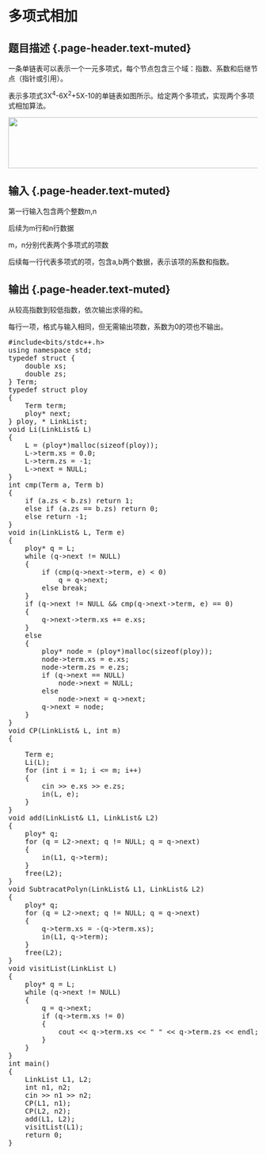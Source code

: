 # 多项式相加

## 题目描述 {.page-header.text-muted}

<div class="content">
  <p>
    一条单链表可以表示一个一元多项式，每个节点包含三个域：指数、系数和后继节点（指针或引用）。
  </p>
  
  <p>
    表示多项式3X<sup>4</sup>-6X<sup>2</sup>+5X-10的单链表如图所示。给定两个多项式，实现两个多项式相加算法。
  </p>
  
  <p>
    <img loading="lazy" src="https://i0.wp.com/acm.webturing.com/JudgeOnline/upload/pimg1170_1.png?resize=600%2C103&#038;ssl=1" alt="" width="600" height="103" data-recalc-dims="1" />
  </p>
</div>

## 输入 {.page-header.text-muted}

<div class="content">
  <p>
    第一行输入包含两个整数m,n
  </p>
  
  <p>
    后续为m行和n行数据
  </p>
  
  <p>
    m，n分别代表两个多项式的项数
  </p>
  
  <p>
    后续每一行代表多项式的项，包含a,b两个数据，表示该项的系数和指数。
  </p>
</div>

## 输出 {.page-header.text-muted}

<div class="content">
  <p>
    从较高指数到较低指数，依次输出求得的和。
  </p>
  
  <p>
    每行一项，格式与输入相同，但无需输出项数，系数为0的项也不输出。
  </p>
  
  <pre class="EnlighterJSRAW" data-enlighter-language="cpp">#include&lt;bits/stdc++.h&gt;
using namespace std;
typedef struct {
    double xs;
    double zs;
} Term;
typedef struct ploy
{
    Term term;
    ploy* next;
} ploy, * LinkList;
void Li(LinkList& L)
{
    L = (ploy*)malloc(sizeof(ploy));
    L-&gt;term.xs = 0.0;
    L-&gt;term.zs = -1;
    L-&gt;next = NULL;
}
int cmp(Term a, Term b)
{
    if (a.zs &lt; b.zs) return 1;
    else if (a.zs == b.zs) return 0;
    else return -1;
}
void in(LinkList& L, Term e)
{
    ploy* q = L;
    while (q-&gt;next != NULL)
    {
        if (cmp(q-&gt;next-&gt;term, e) &lt; 0)
            q = q-&gt;next;
        else break;
    }
    if (q-&gt;next != NULL && cmp(q-&gt;next-&gt;term, e) == 0)
    {
        q-&gt;next-&gt;term.xs += e.xs;
    }
    else
    {
        ploy* node = (ploy*)malloc(sizeof(ploy));
        node-&gt;term.xs = e.xs;
        node-&gt;term.zs = e.zs;
        if (q-&gt;next == NULL)
            node-&gt;next = NULL;
        else
            node-&gt;next = q-&gt;next;
        q-&gt;next = node;
    }
}
void CP(LinkList& L, int m)
{

    Term e;
    Li(L);
    for (int i = 1; i &lt;= m; i++)
    {
        cin &gt;&gt; e.xs &gt;&gt; e.zs;
        in(L, e);
    }
}
void add(LinkList& L1, LinkList& L2)
{
    ploy* q;
    for (q = L2-&gt;next; q != NULL; q = q-&gt;next)
    {
        in(L1, q-&gt;term);
    }
    free(L2);
}
void SubtracatPolyn(LinkList& L1, LinkList& L2)
{
    ploy* q;
    for (q = L2-&gt;next; q != NULL; q = q-&gt;next)
    {
        q-&gt;term.xs = -(q-&gt;term.xs);
        in(L1, q-&gt;term);
    }
    free(L2);
}
void visitList(LinkList L)
{
    ploy* q = L;
    while (q-&gt;next != NULL)
    {
        q = q-&gt;next;
        if (q-&gt;term.xs != 0)
        {
            cout &lt;&lt; q-&gt;term.xs &lt;&lt; " " &lt;&lt; q-&gt;term.zs &lt;&lt; endl;
        }
    }
}
int main()
{
    LinkList L1, L2;
    int n1, n2;
    cin &gt;&gt; n1 &gt;&gt; n2;
    CP(L1, n1);
    CP(L2, n2);
    add(L1, L2);
    visitList(L1);
    return 0;
}</pre>
  
  <p>
    &nbsp;
  </p>
</div>
